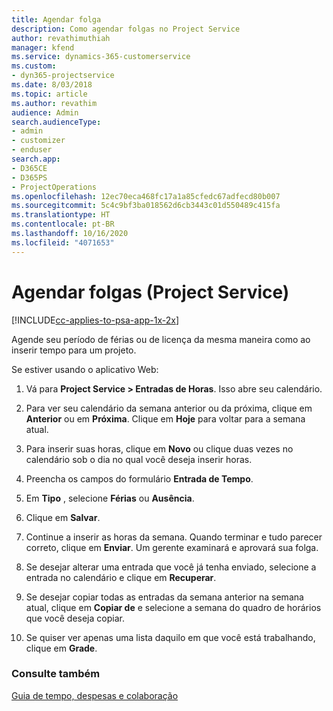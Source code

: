```yaml
---
title: Agendar folga
description: Como agendar folgas no Project Service
author: revathimuthiah
manager: kfend
ms.service: dynamics-365-customerservice
ms.custom:
- dyn365-projectservice
ms.date: 8/03/2018
ms.topic: article
ms.author: revathim
audience: Admin
search.audienceType:
- admin
- customizer
- enduser
search.app:
- D365CE
- D365PS
- ProjectOperations
ms.openlocfilehash: 12ec70eca468fc17a1a85cfedc67adfecd80b007
ms.sourcegitcommit: 5c4c9bf3ba018562d6cb3443c01d550489c415fa
ms.translationtype: HT
ms.contentlocale: pt-BR
ms.lasthandoff: 10/16/2020
ms.locfileid: "4071653"
---
```

# <a name="schedule-time-off-project-service"></a>Agendar folgas (Project Service)

[!INCLUDE[cc-applies-to-psa-app-1x-2x](../includes/cc-applies-to-psa-app-1x-2x.md)]

Agende seu período de férias ou de licença da mesma maneira como ao inserir tempo para um projeto.  
  
 Se estiver usando o aplicativo Web:  
  
1.  Vá para **Project Service > Entradas de Horas**. Isso abre seu calendário.  
  
2.  Para ver seu calendário da semana anterior ou da próxima, clique em **Anterior** ou em **Próxima**. Clique em **Hoje** para voltar para a semana atual.  
  
3.  Para inserir suas horas, clique em **Novo** ou clique duas vezes no calendário sob o dia no qual você deseja inserir horas.  
  
4.  Preencha os campos do formulário **Entrada de Tempo**.  
  
5.  Em **Tipo** , selecione **Férias** ou **Ausência**.  
  
6.  Clique em **Salvar**.  
  
7.  Continue a inserir as horas da semana. Quando terminar e tudo parecer correto, clique em **Enviar**. Um gerente examinará e aprovará sua folga.  
  
8.  Se desejar alterar uma entrada que você já tenha enviado, selecione a entrada no calendário e clique em **Recuperar**.  
  
9. Se desejar copiar todas as entradas da semana anterior na semana atual, clique em **Copiar de** e selecione a semana do quadro de horários que você deseja copiar.  
  
10. Se quiser ver apenas uma lista daquilo em que você está trabalhando, clique em **Grade**.  
  
### <a name="see-also"></a>Consulte também  
 [Guia de tempo, despesas e colaboração](../psa/time-expense-collaboration-guide.md)

